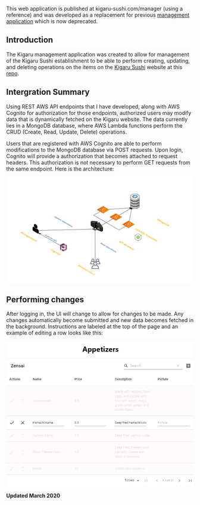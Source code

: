 This web application is published at kigaru-sushi.com/manager (using a reference) and was developed as a replacement for previous [management application](https://github.com/mark-huynh/kigaruwebmanager) which is now deprecated.


## Introduction
The Kigaru management application was created to allow for management of the Kigaru Sushi establishment to be able to perform creating, updating, and deleting operations on the items on the [Kigaru Sushi](kigaru-sushi.com) website at this [repo](https://github.com/mark-huynh/kigaruweb).

## Intergration Summary
Using REST AWS API endpoints that I have developed, along with AWS Cognito for authorization for those endpoints, authorized users may modify data that is dynamically fetched on the Kigaru website. The data currently lies in a MongoDB database, where AWS Lambda functions perform the CRUD (Create, Read, Update, Delete) operations. 

Users that are registered with AWS Cognito are able to perform modifications to the MongoDB database via POST requests. Upon login, Cognito will provide a authorization that becomes attached to request headers. This authorization is not necessary to perform GET requests from the same endpoint. Here is the architecture:

![3d_AWS](./images/Kigaru_Architecture.png)

## Performing changes

After logging in, the UI will change to allow for changes to be made. Any changes automatically become submitted and new data becomes fetched in the background. Instructions are labeled at the top of the page and an example of editing a row looks like this:

![editing](./images/Editing.png)

**Updated March 2020**